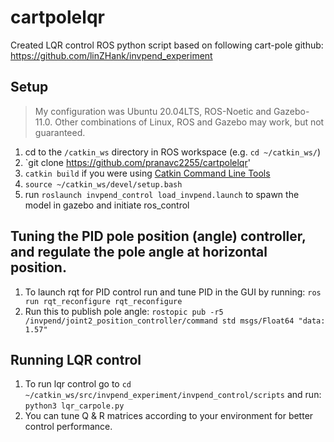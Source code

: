 # cartpolelqr
Created LQR control ROS python script based on following cart-pole github: https://github.com/linZHank/invpend_experiment

## Setup
> My configuration was Ubuntu 20.04LTS, ROS-Noetic and Gazebo\-11.0. Other combinations of Linux, ROS and Gazebo may work, but not guaranteed.
1. cd to the `/catkin_ws` directory in ROS workspace (e.g. `cd ~/catkin_ws/`)
2. `git clone https://github.com/pranavc2255/cartpolelqr'
3. `catkin build` if you were using [Catkin Command Line Tools](https://catkin-tools.readthedocs.io/en/latest/)
4. `source ~/catkin_ws/devel/setup.bash`
5. run `roslaunch invpend_control load_invpend.launch` to spawn the model in gazebo and initiate ros_control

## Tuning the PID pole position (angle) controller, and regulate the pole angle at horizontal position.
1. To launch rqt for PID control run and tune PID in the GUI by running: `ros run rqt_reconfigure rqt_reconfigure`
2. Run this to publish pole angle: `rostopic pub -r5 /invpend/joint2_position_controller/command std msgs/Float64 "data: 1.57"`


## Running LQR control
1. To run lqr control go to `cd ~/catkin_ws/src/invpend_experiment/invpend_control/scripts` and run: `python3 lqr_carpole.py`
2. You can tune Q & R matrices according to your environment for better control performance.

